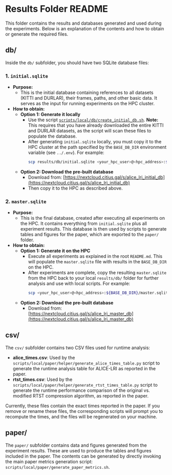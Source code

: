 # Results Folder README

This folder contains the results and databases generated and used during the experiments. Below is an explanation of the contents and how to obtain or generate the required files.

## db/

Inside the `db/` subfolder, you should have two SQLite database files:

### 1. `initial.sqlite`

- **Purpose:**
  - This is the initial database containing references to all datasets (KITTI and DURLAR), their frames, paths, and other basic data. It serves as the input for running experiments on the HPC cluster.
- **How to obtain:**
  - **Option 1: Generate it locally**
    - Use the script [`scripts/local/db/create_initial_db.sh`](../scripts/local/db/create_initial_db.sh). **Note:** This requires that you have already downloaded the entire KITTI and DURLAR datasets, as the script will scan these files to populate the database.
    - After generating `initial.sqlite` locally, you must copy it to the HPC cluster at the path specified by the `BASE_DB_DIR` environment variable (see `../.env`). For example:
      ```bash
      scp results/db/initial.sqlite <your_hpc_user>@<hpc_address>:${BASE_DB_DIR}/initial.sqlite
      ```
  - **Option 2: Download the pre-built database**
    - Download from: [https://nextcloud.citius.gal/s/alice_lri_initial_db](https://nextcloud.citius.gal/s/alice_lri_initial_db)
    - Then copy it to the HPC as described above.

### 2. `master.sqlite`

- **Purpose:**
  - This is the final database, created after executing all experiments on the HPC. It contains everything from `initial.sqlite` plus all experiment results. This database is then used by scripts to generate tables and figures for the paper, which are exported to the `paper/` folder.
- **How to obtain:**
  - **Option 1: Generate it on the HPC**
    - Execute all experiments as explained in the root `README.md`. This will populate the `master.sqlite` file with results in the `BASE_DB_DIR` on the HPC.
    - After experiments are complete, copy the resulting `master.sqlite` from the HPC back to your local `results/db/` folder for further analysis and use with local scripts. For example:
      ```bash
      scp <your_hpc_user>@<hpc_address>:${BASE_DB_DIR}/master.sqlite results/db/master.sqlite
      ```
  - **Option 2: Download the pre-built database**
    - Download from: [https://nextcloud.citius.gal/s/alice_lri_master_db](https://nextcloud.citius.gal/s/alice_lri_master_db)

## csv/

The `csv/` subfolder contains two CSV files used for runtime analysis:

- **alice_times.csv**: Used by the `scripts/local/paper/helper/generate_alice_times_table.py` script to generate the runtime analysis table for ALICE-LRI as reported in the paper.
- **rtst_times.csv**: Used by the `scripts/local/paper/helper/generate_rtst_times_table.py` script to generate the runtime performance comparison of the original vs. modified RTST compression algorithm, as reported in the paper.

Currently, these files contain the exact times reported in the paper. If you remove or rename these files, the corresponding scripts will prompt you to recompute the times, and the files will be regenerated on your machine.

## paper/

The `paper/` subfolder contains data and figures generated from the experiment results. These are used to produce the tables and figures included in the paper. The contents can be generated by directly invoking the main paper metrics generation script: `scripts/local/paper/generate_paper_metrics.sh`.

